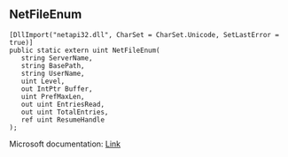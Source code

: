 ## NetFileEnum

```
[DllImport("netapi32.dll", CharSet = CharSet.Unicode, SetLastError = true)]
public static extern uint NetFileEnum(
   string ServerName,
   string BasePath,
   string UserName,
   uint Level,
   out IntPtr Buffer,
   uint PrefMaxLen,
   out uint EntriesRead,
   out uint TotalEntries,
   ref uint ResumeHandle
);
```

Microsoft documentation: [Link](https://docs.microsoft.com/en-us/windows/win32/api/lmshare/nf-lmshare-netfileenum)
